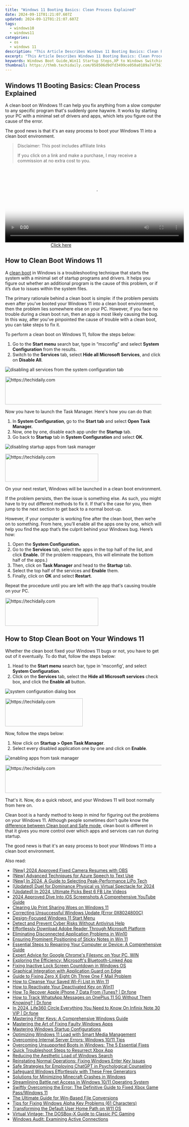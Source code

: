 ```yaml
---
title: "Windows 11 Booting Basics: Clean Process Explained"
date: 2024-09-11T01:21:07.607Z
updated: 2024-09-12T01:21:07.607Z
tags:
  - windows10
  - windows11
categories:
  - os
  - windows 11
description: "This Article Describes Windows 11 Booting Basics: Clean Process Explained"
excerpt: "This Article Describes Windows 11 Booting Basics: Clean Process Explained"
keywords: Windows Boot Guide,Win11 Startup Steps,XP to Windows Switching,PC Boot Protocols,Secure Windows Boot,Operating System Launch,OS Initiation Fundamentals
thumbnail: https://thmb.techidaily.com/058506d9dfd3499ce050a0189a74f361c7f5cd9f1ab1cb47d3f2f93a3bce610c.jpg
---
```


## Windows 11 Booting Basics: Clean Process Explained

 A clean boot on Windows 11 can help you fix anything from a slow computer to any specific program that's suddenly gone haywire. It works by starting your PC with a minimal set of drivers and apps, which lets you figure out the cause of the error.

 The good news is that it's an easy process to boot your Windows 11 into a clean boot environment.


>  Disclaimer: This post includes affiliate links
>
>  If you click on a link and make a purchase, I may receive a commission at no extra cost to you.
>







<!-- affiliate ads begin -->
<span id="1983588">
					<video width="576" height="240" style="cursor:pointer"
           poster="//a.impactradius-go.com/display-clicktoplayimage/1983588.png"
           onclick="if(!this.playClicked){this.play();this.setAttribute('controls',true);this.playClicked=true;}">
	   <source src="//a.impactradius-go.com/display-ad/22993-1983588">
	   <img src="//a.impactradius-go.com/display-clicktoplayimage/1983588.png" style="border: none; height: 100%; width: 100%; object-fit: contain">
	</video>
	<div style="width:360px;text-align:center"><a href="javascript:window.open(decodeURIComponent('https%3A%2F%2Fhomestyler.sjv.io%2Fc%2F5597632%2F1983588%2F22993'), '_blank');void(0);">Click here</a></div>
</span>
<img height="0" width="0" src="https://imp.pxf.io/i/5597632/1983588/22993" style="position:absolute;visibility:hidden;" border="0" />
<!-- affiliate ads end -->




## How to Clean Boot Windows 11

 A [clean boot](https://support.microsoft.com/en-us/topic/how-to-perform-a-clean-boot-in-windows-da2f9573-6eec-00ad-2f8a-a97a1807f3dd) in Windows is a troubleshooting technique that starts the system with a minimal set of startup programs and drivers. It helps you figure out whether an additional program is the cause of this problem, or if it’s due to issues within the system files.

 The primary rationale behind a clean boot is simple: if the problem persists even after you've booted your Windows 11 into a clean boot environment, then the problem lies somewhere else on your PC. However, if you face no trouble during a clean boot run, then an app is most likely causing the bug. In this way, after you've pinpointed the cause of trouble with a clean boot, you can take steps to fix it.

 To perform a clean boot on Windows 11, follow the steps below:

1. Go to the **Start menu** search bar, type in “msconfig” and select **System Configuration** from the results.
2. Switch to the **Services** tab, select **Hide all Microsoft Services**, and click on **Disable All**.

![disabling all services from the system configuration tab](https://static1.makeuseofimages.com/wordpress/wp-content/uploads/2021/11/disabling-the-system-configuration.png)





<!-- affiliate ads begin -->
<a href="https://ephamedtechinc.pxf.io/c/5597632/2135474/26400" target="_top" id="2135474">
  <img src="//a.impactradius-go.com/display-ad/26400-2135474" border="0" alt="https://techidaily.com" width="600" height="90"/>
</a>
<img height="0" width="0" src="https://ephamedtechinc.pxf.io/i/5597632/2135474/26400" style="position:absolute;visibility:hidden;" border="0" />
<!-- affiliate ads end -->




 Now you have to launch the Task Manager. Here's how you can do that:

1. In **System Configuration**, go to the **Start tab** and select **Open Task Manager.**
2. Now, one by one, disable each app under the **Startup** tab.
3. Go back to **Startup** tab in **System Configuration** and select **OK**.

![disabling startup apps from task manager](https://static1.makeuseofimages.com/wordpress/wp-content/uploads/2021/11/disabling-startup-apps.png)





<!-- affiliate ads begin -->
<a href="https://aligracehair.sjv.io/c/5597632/2115946/19272" target="_top" id="2115946">
  <img src="//a.impactradius-go.com/display-ad/19272-2115946" border="0" alt="https://techidaily.com" width="300" height="90"/>
</a>
<img height="0" width="0" src="https://aligracehair.sjv.io/i/5597632/2115946/19272" style="position:absolute;visibility:hidden;" border="0" />
<!-- affiliate ads end -->




 On your next restart, Windows will be launched in a clean boot environment.

 If the problem persists, then the issue is something else. As such, you might have to try out different methods to fix it. If that's the case for you, then jump to the next section to get back to a normal boot-up.

 However, if your computer is working fine after the clean boot, then we’re on to something. From here, you’ll enable all the apps one by one, which will help you find the app that’s the culprit behind your Windows bug. Here’s how:

1. Open the **System Configuration.**
2. Go to the **Services** tab, select the apps in the top half of the list, and click **Enable.** (If the problem reappears, this will eliminate the bottom half of the apps.)
3. Then, click on **Task Manager** and head to the **Startup** tab.
4. Select the top half of the services and **Enable** them.
5. Finally, click on **OK** and select **Restart**.

 Repeat the procedure until you are left with the app that's causing trouble on your PC.





<!-- affiliate ads begin -->
<a href="https://aligracehair.sjv.io/c/5597632/2135399/19272" target="_top" id="2135399">
  <img src="//a.impactradius-go.com/display-ad/19272-2135399" border="0" alt="https://techidaily.com" width="300" height="90"/>
</a>
<img height="0" width="0" src="https://aligracehair.sjv.io/i/5597632/2135399/19272" style="position:absolute;visibility:hidden;" border="0" />
<!-- affiliate ads end -->




## How to Stop Clean Boot on Your Windows 11

 Whether the clean boot fixed your Windows 11 bugs or not, you have to get out of it eventually. To do that, follow the steps below:

1. Head to the **Start menu** search bar, type in 'msconfig', and select **System Configuration**.
2. Click on the **Services** tab, select the **Hide all Microsoft services** check box, and click the **Enable all** button.

![system configuration dialog box](https://static1.makeuseofimages.com/wordpress/wp-content/uploads/2024/02/system-configuration-dialog-box.jpg)





<!-- affiliate ads begin -->
<a href="https://aligracehair.sjv.io/c/5597632/2135412/19272" target="_top" id="2135412">
  <img src="//a.impactradius-go.com/display-ad/19272-2135412" border="0" alt="https://techidaily.com" width="250" height="90"/>
</a>
<img height="0" width="0" src="https://aligracehair.sjv.io/i/5597632/2135412/19272" style="position:absolute;visibility:hidden;" border="0" />
<!-- affiliate ads end -->




 Now, follow the steps below:

1. Now click on **Startup > Open Task Manager**.
2. Select every disabled application one by one and click on **Enable**.

![enabling apps from task manager](https://static1.makeuseofimages.com/wordpress/wp-content/uploads/2024/02/task-manager.jpg)





<!-- affiliate ads begin -->
<a href="https://wigfever.sjv.io/c/5597632/2014849/22899" target="_top" id="2014849">
  <img src="//a.impactradius-go.com/display-ad/22899-2014849" border="0" alt="https://techidaily.com" width="728" height="90"/>
</a>
<img height="0" width="0" src="https://wigfever.sjv.io/i/5597632/2014849/22899" style="position:absolute;visibility:hidden;" border="0" />
<!-- affiliate ads end -->




 That's it. Now, do a quick reboot, and your Windows 11 will boot normally from here on.

 Clean boot is a handy method to keep in mind for figuring out the problems on your Windows 11\. Although people sometimes don't quite know the [difference between Clean boot and Safe mode](https://www.makeuseof.com/clean-boot-vs-safe-mode-whats-the-difference/), clean boot is different in that it gives you more control over which apps and services can run during startup.

 The good news is that it's an easy process to boot your Windows 11 into a clean boot environment.





<span class="atpl-alsoreadstyle">Also read:</span>
<div><ul>
<li><a href="https://screen-capture.techidaily.com/new-2024-approved-fixed-camera-resumes-with-obs/"><u>[New] 2024 Approved Fixed Camera Resumes with OBS</u></a></li>
<li><a href="https://extra-hints.techidaily.com/new-advanced-techniques-for-azure-speech-to-text-use/"><u>[New] Advanced Techniques for Azure Speech to Text Use</u></a></li>
<li><a href="https://fox-info.techidaily.com/new-in-2024-a-guide-to-selecting-peak-performance-lipo-tech/"><u>[New] In 2024, A Guide to Selecting Peak-Performance LiPo Tech</u></a></li>
<li><a href="https://fox-blue.techidaily.com/updated-duel-for-dominance-physical-vs-virtual-spectacle-for-2024/"><u>[Updated] Duel for Dominance Physical vs Virtual Spectacle for 2024</u></a></li>
<li><a href="https://facebook-clips.techidaily.com/updated-in-2024-ultimate-picks-best-6-fb-lite-videos/"><u>[Updated] In 2024, Ultimate Picks Best 6 FB Lite Videos</u></a></li>
<li><a href="https://youtube-clips.techidaily.com/2024-approved-dive-into-ios-screenshots-a-comprehensive-youtube-guide/"><u>2024 Approved Dive Into iOS Screenshots A Comprehensive YouTube Guide</u></a></li>
<li><a href="https://win11-tips.techidaily.com/clearing-up-print-sharing-woes-on-windows-11/"><u>Clearing Up Print Sharing Woes on Windows 11</u></a></li>
<li><a href="https://win11-tips.techidaily.com/correcting-unsuccessful-windows-update-error-0x8024800c/"><u>Correcting Unsuccessful Windows Update (Error 0X8024800C)</u></a></li>
<li><a href="https://win11-tips.techidaily.com/design-focused-windows-11-start-menu/"><u>Design-Focused Windows 11 Start Menu</u></a></li>
<li><a href="https://win11-tips.techidaily.com/detect-and-prevent-cyber-risks-without-antivirus-help/"><u>Detect and Prevent Cyber Risks Without Antivirus Help</u></a></li>
<li><a href="https://win11-tips.techidaily.com/effortlessly-download-adobe-reader-through-microsoft-platform/"><u>Effortlessly Download Adobe Reader Through Microsoft Platform</u></a></li>
<li><a href="https://win11-tips.techidaily.com/eliminating-disconnected-application-problems-in-win10/"><u>Eliminating Disconnected Application Problems in Win10</u></a></li>
<li><a href="https://win11-tips.techidaily.com/ensuring-prominent-positioning-of-sticky-notes-in-win-11/"><u>Ensuring Prominent Positioning of Sticky Notes in Win 11</u></a></li>
<li><a href="https://win11-tips.techidaily.com/essential-steps-to-repairing-your-computer-or-device-a-comprehensive-guide/"><u>Essential Steps to Repairing Your Computer or Device: A Comprehensive Guide</u></a></li>
<li><a href="https://win11-tips.techidaily.com/expert-advice-for-google-chromes-filesync-on-your-pc-win/"><u>Expert Advice for Google Chrome's Filesync on Your PC, WIN</u></a></li>
<li><a href="https://win11-tips.techidaily.com/exploring-the-efficiency-microsofts-bluetooth-linked-app/"><u>Exploring the Efficiency: Microsoft's Bluetooth-Linked App</u></a></li>
<li><a href="https://win11-tips.techidaily.com/fixing-inactive-lock-screen-countdown-in-windows-os/"><u>Fixing Inactive Lock Screen Countdown in Windows OS</u></a></li>
<li><a href="https://win11-tips.techidaily.com/graphical-integration-with-application-guard-on-edge/"><u>Graphical Integration with Application Guard on Edge</u></a></li>
<li><a href="https://win11-tips.techidaily.com/guide-to-fixing-zero-x-eight-oh-three-one-f-mail-problem/"><u>Guide to Fixing Zero X Eight Oh Three One F Mail Problem</u></a></li>
<li><a href="https://win11-tips.techidaily.com/how-to-cleanse-your-saved-wi-fi-list-in-win-11/"><u>How to Cleanse Your Saved Wi-Fi List in Win 11</u></a></li>
<li><a href="https://win11-tips.techidaily.com/how-to-reactivate-your-deactivated-key-on-win11/"><u>How to Reactivate Your Deactivated Key on Win11</u></a></li>
<li><a href="https://techidaily.com/how-to-recover-apple-iphone-7-data-from-itunes-drfone-by-drfone-ios-data-recovery-ios-data-recovery/"><u>How To Recover Apple iPhone 7 Data From iTunes? | Dr.fone</u></a></li>
<li><a href="https://android-location-track.techidaily.com/how-to-track-whatsapp-messages-on-oneplus-11-5g-without-them-knowing-drfone-by-drfone-virtual-android/"><u>How to Track WhatsApp Messages on OnePlus 11 5G Without Them Knowing? | Dr.fone</u></a></li>
<li><a href="https://phone-solutions.techidaily.com/in-2024-life360-circle-everything-you-need-to-know-on-infinix-note-30-vip-drfone-by-drfone-virtual-android/"><u>In 2024, Life360 Circle Everything You Need to Know On Infinix Note 30 VIP | Dr.fone</u></a></li>
<li><a href="https://win11-tips.techidaily.com/mastering-filter-keys-a-comprehensive-windows-guide/"><u>Mastering Filter Keys: A Comprehensive Windows Guide</u></a></li>
<li><a href="https://win11-tips.techidaily.com/mastering-the-art-of-fixing-faulty-windows-apps/"><u>Mastering the Art of Fixing Faulty Windows Apps</u></a></li>
<li><a href="https://win11-tips.techidaily.com/mastering-windows-startup-configurations/"><u>Mastering Windows Startup Configurations</u></a></li>
<li><a href="https://win11-tips.techidaily.com/optimizing-windows-11-load-with-smart-media-management/"><u>Optimizing Windows 11 Load with Smart Media Management</u></a></li>
<li><a href="https://win11-tips.techidaily.com/overcoming-internal-server-errors-windows-1011-tips/"><u>Overcoming Internal Server Errors: Windows 10/11 Tips</u></a></li>
<li><a href="https://win11-tips.techidaily.com/overcoming-unsupported-boots-in-windows-the-5-essential-fixes/"><u>Overcoming Unsupported Boots in Windows: The 5 Essential Fixes</u></a></li>
<li><a href="https://win11-tips.techidaily.com/quick-troubleshoot-steps-to-resurrect-xbox-app/"><u>Quick Troubleshoot Steps to Resurrect Xbox App</u></a></li>
<li><a href="https://win11-tips.techidaily.com/reducing-the-aesthetic-load-of-windows-search/"><u>Reducing the Aesthetic Load of Windows Search</u></a></li>
<li><a href="https://win11-tips.techidaily.com/reinstating-normal-operations-fixing-windows-enter-key-issues/"><u>Reinstating Normal Operations: Fixing Windows Enter Key Issues</u></a></li>
<li><a href="https://tech-revival.techidaily.com/safe-strategies-for-employing-chatgpt-in-psychological-counseling/"><u>Safe Strategies for Employing ChatGPT in Psychological Counseling</u></a></li>
<li><a href="https://win11-tips.techidaily.com/safeguard-windows-effortlessly-with-these-free-generators/"><u>Safeguard Windows Effortlessly with These Free Generators</u></a></li>
<li><a href="https://win11-tips.techidaily.com/solutions-for-minimizing-minecraft-crashes-in-windows/"><u>Solutions for Minimizing Minecraft Crashes in Windows</u></a></li>
<li><a href="https://win11-tips.techidaily.com/streamlining-battlenet-access-in-windows-1011-operating-system/"><u>Streamlining Battle.net Access in Windows 10/11 Operating System</u></a></li>
<li><a href="https://win11-tips.techidaily.com/swiftly-overcoming-the-error-the-definitive-guide-to-fixed-xbox-game-passwindows-11/"><u>Swiftly Overcoming the Error: The Definitive Guide to Fixed Xbox Game Pass/Windows 11</u></a></li>
<li><a href="https://win11-tips.techidaily.com/the-ultimate-guide-for-win-based-file-conversions/"><u>The Ultimate Guide for Win-Based File Conversions</u></a></li>
<li><a href="https://win11-tips.techidaily.com/tips-for-fixing-windows-alpha-key-problems-61-characters/"><u>Tips for Fixing Windows Alpha Key Problems (61 Characters)</u></a></li>
<li><a href="https://win11-tips.techidaily.com/transforming-the-default-user-home-path-on-w11-os/"><u>Transforming the Default User Home Path on W11 OS</u></a></li>
<li><a href="https://win11-tips.techidaily.com/virtual-vintage-the-dosbox-x-guide-to-classic-pc-gaming/"><u>Virtual Vintage: The DOSBox-X Guide to Classic PC Gaming</u></a></li>
<li><a href="https://win11-tips.techidaily.com/windows-audit-examining-active-connections/"><u>Windows Audit: Examining Active Connections</u></a></li>
</ul></div>







<ins class="adsbygoogle"
      style="display:block"
      data-ad-client="ca-pub-7571918770474297"
      data-ad-slot="8358498916"
      data-ad-format="auto"
      data-full-width-responsive="true"></ins>
    
